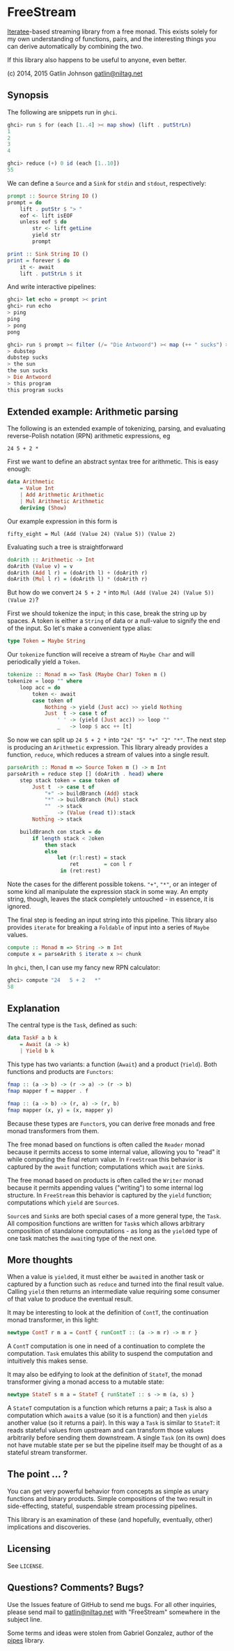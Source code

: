 FreeStream
==========

[Iteratee][iteratees]-based streaming library from a free monad. This exists
solely for my own understanding of functions, pairs, and the interesting things
you can derive automatically by combining the two.

If this library also happens to be useful to anyone, even better.

(c) 2014, 2015 Gatlin Johnson <gatlin@niltag.net>

Synopsis
---

The following are snippets run in `ghci`.

```haskell
ghci> run $ for (each [1..4] >< map show) (lift . putStrLn)
1
2
3
4
```

```haskell
ghci> reduce (+) 0 id (each [1..10])
55
```

We can define a `Source` and a `Sink` for `stdin` and `stdout`, respectively:

```haskell
prompt :: Source String IO ()
prompt = do
    lift . putStr $ "> "
    eof <- lift isEOF
    unless eof $ do
        str <- lift getLine
        yield str
        prompt

print :: Sink String IO ()
print = forever $ do
    it <- await
    lift . putStrLn $ it
```

And write interactive pipelines:

```haskell
ghci> let echo = prompt >< print
ghci> run echo
> ping
ping
> pong
pong
```

```haskell
ghci> run $ prompt >< filter (/= "Die Antwoord") >< map (++ " sucks") >< print
> dubstep
dubstep sucks
> the sun
the sun sucks
> Die Antwoord
> this program
this program sucks
```

Extended example: Arithmetic parsing
---

The following is an extended example of tokenizing, parsing, and evaluating
reverse-Polish notation (RPN) arithmetic expressions, eg

    24 5 + 2 *

First we want to define an abstract syntax tree for arithmetic. This is easy
enough:

```haskell
data Arithmetic
    = Value Int
    | Add Arithmetic Arithmetic
    | Mul Arithmetic Arithmetic
    deriving (Show)
```

Our example expression in this form is

```
fifty_eight = Mul (Add (Value 24) (Value 5)) (Value 2)
```

Evaluating such a tree is straightforward

```haskell
doArith :: Arithmetic -> Int
doArith (Value v) = v
doArith (Add l r) = (doArith l) + (doArith r)
doArith (Mul l r) = (doArith l) * (doArith r)
```

But how do we convert `24 5 + 2 *` into `Mul (Add (Value 24) (Value 5)) (Value
2)`?

First we should tokenize the input; in this case, break the string up by
spaces. A token is either a `String` of data or a null-value to signify the
end of the input. So let's make a convenient type alias:

```haskell
type Token = Maybe String
```

Our `tokenize` function will receive a stream of `Maybe Char` and will
periodically yield a `Token`.

```haskell
tokenize :: Monad m => Task (Maybe Char) Token m ()
tokenize = loop "" where
    loop acc = do
        token <- await
        case token of
            Nothing -> yield (Just acc) >> yield Nothing
            Just  t -> case t of
                ' ' -> (yield (Just acc)) >> loop ""
                _   -> loop $ acc ++ [t]
```

So now we can split up `24 5 + 2 *` into `"24" "5" "+" "2" "*"`. The next step
is producing an `Arithmetic` expression. This library already provides a
function, `reduce`, which reduces a stream of values into a single result.

```haskell
parseArith :: Monad m => Source Token m () -> m Int
parseArith = reduce step [] (doArith . head) where
    step stack token = case token of
        Just t  -> case t of
            "+" -> buildBranch (Add) stack
            "*" -> buildBranch (Mul) stack
            ""  -> stack
            _   -> (Value (read t)):stack
        Nothing -> stack

    buildBranch con stack = do
        if length stack < 2oken
            then stack
            else
                let (r:l:rest) = stack
                    ret        = con l r
                 in (ret:rest)
```

Note the cases for the different possible tokens. `"+"`, `"*"`, or an integer of
some kind all manipulate the expression stack in some way. An empty string,
though, leaves the stack completely untouched - in essence, it is ignored.

The final step is feeding an input string into this pipeline. This library also
provides `iterate` for breaking a `Foldable` of input into a series of `Maybe`
values.

```haskell
compute :: Monad m => String -> m Int
compute x = parseArith $ iterate x >< chunk
```

In `ghci`, then, I can use my fancy new RPN calculator:

```haskell
ghci> compute "24   5 + 2   *"
58
```

Explanation
---

The central type is the `Task`, defined as such:

```haskell
data TaskF a b k
    = Await (a -> k)
    | Yield b k
```

This type has two variants: a function (`Await`) and a product (`Yield`). Both
functions and products are `Functors`:

```haskell
fmap :: (a -> b) -> (r -> a) -> (r -> b)
fmap mapper f = mapper . f

fmap :: (a -> b) -> (r, a) -> (r, b)
fmap mapper (x, y) = (x, mapper y)
```

Because these types are `Functor`s, you can derive free monads and free monad
transformers from them.

The free monad based on functions is often called the `Reader` monad because it
permits access to some internal value, allowing you to "read" it while
computing the final return value. In `FreeStream` this behavior is captured by
the `await` function; computations which `await` are `Sink`s.

The free monad based on products is often called the `Writer` monad because it
permits appending values ("writing") to some internal log structure. In
`FreeStream` this behavior is captured by the `yield` function; computations
which `yield` are `Source`s.

`Source`s and `Sink`s are both special cases of a more general type, the
`Task`. All composition functions are written for `Task`s which allows
arbitrary composition of standalone computations - as long as the `yield`ed
type of one task matches the `await`ing type of the next one.

More thoughts
---

When a value is `yield`ed, it must either be `await`ed in another task or
captured by a function such as `reduce` and turned into the final result value.
Calling `yield` then returns an intermediate value requiring some consumer of
that value to produce the eventual result.

It may be interesting to look at the definition of `ContT`, the continuation
monad transformer, in this light:

```haskell
newtype ContT r m a = ContT { runContT :: (a -> m r) -> m r }
```

A `ContT` computation is one in need of a continuation to complete the
computation. `Task` emulates this ability to suspend the computation and
intuitively this makes sense.

It may also be edifying to look at the definition of `StateT`, the monad
transformer giving a monad access to a mutable state:

```haskell
newtype StateT s m a = StateT { runStateT :: s -> m (a, s) }
```

A `StateT` computation is a function which returns a pair; a `Task` is also a
computation which `await`s a value (so it is a function) and then `yield`s
another value (so it returns a pair). In this way a `Task` is similar to
`StateT`: it reads stateful values from upstream and can transform those values
arbitrarily before sending them downstream. A single `Task` (on its own) does
not have mutable state per se but the pipeline itself may be thought of as a
stateful stream transformer.

The point ... ?
---

You can get very powerful behavior from concepts as simple as unary functions
and binary products. Simple compositions of the two result in side-effecting,
stateful, suspendable stream processing pipelines.

This library is an examination of these (and hopefully, eventually, other)
implications and discoveries.

Licensing
---

See `LICENSE`.

Questions? Comments? Bugs?
---

Use the Issues feature of GitHub to send me bugs. For all other inquiries, please send mail to <gatlin@niltag.net>
with "FreeStream" somewhere in the subject line.

Some terms and ideas were stolen from Gabriel Gonzalez, author of the
[pipes][pipes] library.

[iteratees]: http://okmij.org/ftp/Streams.html
[pipes]: http://hackage.haskell.org/package/pipes
